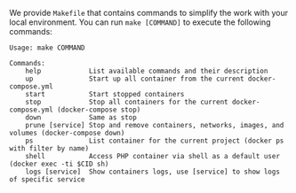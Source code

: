 We provide `Makefile` that contains commands to simplify the work with your local environment. You can run `make [COMMAND]` to execute the following commands:

```
Usage: make COMMAND

Commands:
    help            List available commands and their description 
    up              Start up all container from the current docker-compose.yml 
    start           Start stopped containers 
    stop            Stop all containers for the current docker-compose.yml (docker-compose stop) 
    down            Same as stop
    prune [service] Stop and remove containers, networks, images, and volumes (docker-compose down)
    ps              List container for the current project (docker ps with filter by name)
    shell           Access PHP container via shell as a default user  (docker exec -ti $CID sh)
    logs [service]  Show containers logs, use [service] to show logs of specific service
```
